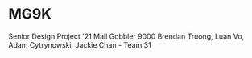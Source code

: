 # MG9K
Senior Design Project '21
Mail Gobbler 9000
Brendan Truong, Luan Vo, Adam Cytrynowski, Jackie Chan - Team 31
